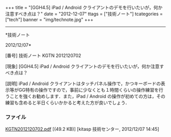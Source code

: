 ﻿+++
title = "[GGH4.5] iPad / Android クライアントのデモを行いたいが，何か注意すべき点は？"
date = "2012-12-07"
ttags = ["技術ノート"]
tcategories = ["tech"]
banner = "img/technote.jpg"
+++

-----------------------------------------------------------------------------------------------------------------------------

*技術ノート

2012/12/07*


[番号]
技術ノート KGTN 2012120702

[現象]
[GGH4.5] iPad / Android
クライアントのデモを行いたいが，何か注意すべき点は？

[説明]
iPad / Android
クライアントはタッチパネル操作で，かつキーボードの表示等がGG特有の操作ですので，事前に少なくとも１時間くらいの操作練習を行うことを強くお勧めします．また，iPad
/ Android
の操作が初めての方は，その練習も含めると半日くらいかかると考えた方が良いでしょう．


### ファイル

 
 


[KGTN2012120702.pdf](http://techreport.kitasp.net/attachments/download/1142/KGTN2012120702.pdf)
 [(49.2 KB)] [kitasp 技術センター, 2012/12/07
14:45]


 


 

